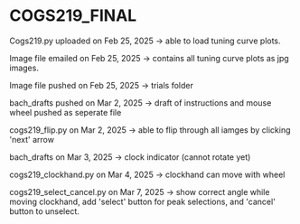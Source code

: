 # COGS219_FINAL

Cogs219.py uploaded on Feb 25, 2025 -> able to load tuning curve plots. 


Image file emailed on Feb 25, 2025 -> contains all tuning curve plots as jpg images. 

Image file pushed on Feb 25, 2025 -> trials folder 

bach_drafts pushed on Mar 2, 2025 -> draft of instructions and mouse wheel pushed as seperate file

cogs219_flip.py on Mar 2, 2025 -> able to flip through all iamges by clicking 'next' arrow

bach_drafts on Mar 3, 2025 -> clock indicator (cannot rotate yet)

cogs219_clockhand.py on Mar 4, 2025 -> clockhand can move with wheel

cogs219_select_cancel.py on Mar 7, 2025 -> show correct angle while moving clockhand, add 'select' button for peak selections, and 'cancel' button to unselect. 
